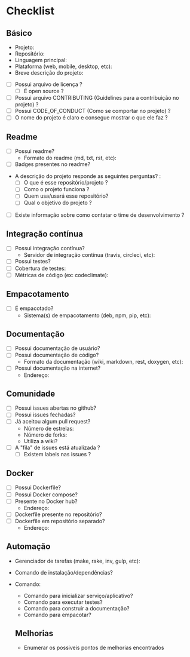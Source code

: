 # Checklist

## Básico
- Projeto:
- Repositório:
- Linguagem principal:
- Plataforma (web, mobile, desktop, etc):
- Breve descrição do projeto:

- [ ] Possui arquivo de licença ?
  - [ ] É open source ?
  
- [ ] Possui arquivo CONTRIBUTING (Guidelines para a contribuição no projeto) ?
- [ ] Possui CODE_OF_CONDUCT (Como se comportar no projeto) ?
- [ ] O nome do projeto é claro e consegue mostrar o que ele faz ?

## Readme
- [ ] Possui readme?
  - Formato do readme (md, txt, rst, etc):
- [ ] Badges presentes no readme?
- A descrição do projeto responde as seguintes perguntas? :
  - [ ] O que é esse repositório/projeto ?
  - [ ] Como o projeto funciona ?
  - [ ] Quem usa/usará esse repositório?
  - [ ] Qual o objetivo do projeto ?
- [ ] Existe informação sobre como contatar o time de desenvolvimento ?

## Integração contínua
- [ ] Possui integração contínua?
    - Servidor de integração contínua (travis, circleci, etc):
- [ ] Possui testes?
- [ ] Cobertura de testes:
- [ ] Métricas de código (ex: codeclimate):

## Empacotamento
- [ ] É empacotado?
  - Sistema(s) de empacotamento (deb, npm, pip, etc):

## Documentação
- [ ] Possui documentação de usuário?
- [ ] Possui documentação de código?
  - Formato da documentação (wiki, markdown, rest, doxygen, etc):
- [ ] Possui documentação na internet?
  - Endereço:

## Comunidade
- [ ] Possui issues abertas no github?
- [ ] Possui issues fechadas?
- [ ] Já aceitou algum pull request?
  - Número de estrelas:
  - Número de forks:
  - Utiliza a wiki?
- [ ] A "fila" de issues está atualizada ?
  - [ ] Existem labels nas issues ?

## Docker
- [ ] Possui Dockerfile?
- [ ] Possui Docker compose?
- [ ] Presente no Docker hub?
  - Endereço:
- [ ] Dockerfile presente no repositório?
- [ ] Dockerfile em repositório separado?
  - Endereço:

## Automação
- Gerenciador de tarefas (make, rake, inv, gulp, etc):
- Comando de instalação/dependências?
- Comando:
  - Comando para inicializar serviço/aplicativo?
  - Comando para executar testes?
  - Comando para construir a documentação?
  - Comando para empacotar?
  
  ## Melhorias
  - Enumerar os possiveis pontos de melhorias encontrados
  
  
